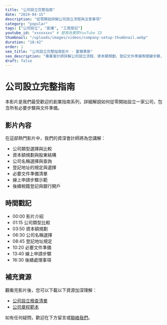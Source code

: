 ```yaml
---
title: "公司設立完整指南"
date: "2024-04-15"
description: "從零開始詳解公司設立流程與注意事項"
category: "popular"
tags: ["公司設立", "創業", "工商登記"]
youtube_id: "xxxxxxxx" # 替換為實際YouTube ID
thumbnail: "/uploads/images/videos/company-setup-thumbnail.webp"
duration: "18:42"
order: 1
seo_title: "公司設立完整指南影片 - 霍爾果斯"
seo_description: "專業會計師詳解公司設立流程、資本額規劃、登記文件準備等關鍵步驟，幫助創業者順利完成公司設立。立即觀看 https://horgoscpa.com/videos/popular/company-setup-guide/"
draft: false
---
```


# 公司設立完整指南

本影片是我們最受歡迎的創業指南系列，詳細解說如何從零開始設立一家公司，包含所有必要步驟與文件準備。

## 影片內容

在這部熱門影片中，我們的資深會計師將為您講解：

- 公司類型選擇與比較
- 資本額規劃與股東結構
- 公司名稱選擇與查詢
- 登記地址的規定與選擇
- 必要文件準備清單
- 線上申請步驟示範
- 後續稅籍登記與銀行開戶

## 時間戳記

- 00:00 影片介紹
- 01:15 公司類型比較
- 03:50 資本額規劃
- 06:30 公司名稱選擇
- 08:45 登記地址規定
- 10:20 必要文件準備
- 13:40 線上申請步驟
- 16:30 後續處理事項

## 補充資源

觀看完影片後，您可以下載以下資源加深理解：

- [公司設立檢查清單](/downloads/checklists/company-setup-checklist/)
- [公司章程範本](/downloads/templates/company-articles-template/)

如有任何疑問，歡迎在下方留言或[聯絡我們](/contact/)。